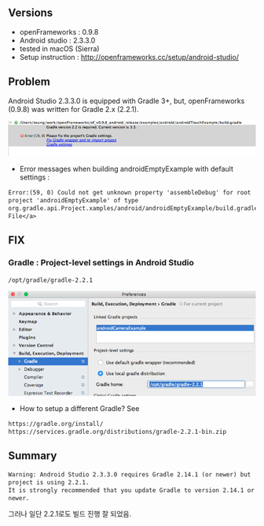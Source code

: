 ## Versions
* openFrameworks : 0.9.8
* Android studio : 2.3.3.0
* tested in macOS (Sierra)
* Setup instruction : http://openframeworks.cc/setup/android-studio/

## Problem
Android Studio 2.3.3.0 is equipped with Gradle 3+, but, openFrameworks (0.9.8) was written for Gradle 2.x (2.2.1).

<img src='img/gradle0.png' />



* Error messages when building androidEmptyExample with default settings :
```
Error:(59, 0) Could not get unknown property 'assembleDebug' for root project 'androidEmptyExample' of type org.gradle.api.Project.xamples/android/androidEmptyExample/build.gradle">Open File</a>
```


## FIX
### Gradle : Project-level settings in Android Studio
```
/opt/gradle/gradle-2.2.1
```
<img src='img/gradle1.png' />

* How to setup a different Gradle? See
```
https://gradle.org/install/
https://services.gradle.org/distributions/gradle-2.2.1-bin.zip
```

## Summary
```
Warning: Android Studio 2.3.3.0 requires Gradle 2.14.1 (or newer) but project is using 2.2.1.
It is strongly recommended that you update Gradle to version 2.14.1 or newer.
```
그러나 일단 2.2.1로도 빌드 진행 잘 되었음.

